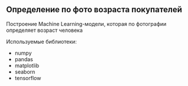 <h2>
  Определение по фото возраста покупателей
</h2>

<p>
  Построение Machine Learning-модели, которая по фотографии определяет возраст человека
</p>

<p>
  Используемые библиотеки:
</p>
<ul>
  <li>numpy</li>
  <li>pandas</li>
  <li>matplotlib</li>
  <li>seaborn</li>
  <li>tensorflow</li>
</ul>
